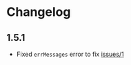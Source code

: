 # Changelog

## 1.5.1

- Fixed `errMessages` error to fix [issues/1](https://github.com/kristianmandrup/json-schema-to-yup/issues/1)
